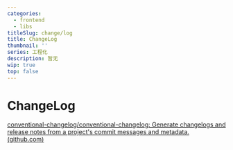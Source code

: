```yaml
---
categories:
  - frontend
  - libs
titleSlug: change/log
title: ChangeLog
thumbnail: ''
series: 工程化
description: 暂无
wip: true
top: false
---
```

# ChangeLog

[conventional-changelog/conventional-changelog: Generate changelogs and release notes from a project's commit messages and metadata. (github.com)](https://github.com/conventional-changelog/conventional-changelog)

